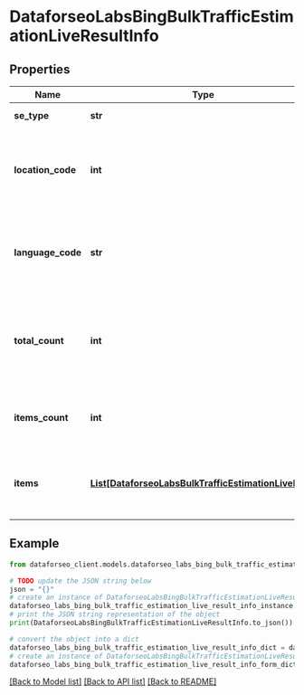 # DataforseoLabsBingBulkTrafficEstimationLiveResultInfo


## Properties

Name | Type | Description | Notes
------------ | ------------- | ------------- | -------------
**se_type** | **str** | search engine type | [optional] 
**location_code** | **int** | location code in a POST array if there is no data, then the value is null | [optional] 
**language_code** | **str** | language code in a POST array if there is no data, then the value is null | [optional] 
**total_count** | **int** | total amount of results in our database relevant to your request | [optional] 
**items_count** | **int** | the number of results returned in the items array | [optional] 
**items** | [**List[DataforseoLabsBulkTrafficEstimationLiveItem]**](DataforseoLabsBulkTrafficEstimationLiveItem.md) | array of items with relevant traffic estimation data | [optional] 

## Example

```python
from dataforseo_client.models.dataforseo_labs_bing_bulk_traffic_estimation_live_result_info import DataforseoLabsBingBulkTrafficEstimationLiveResultInfo

# TODO update the JSON string below
json = "{}"
# create an instance of DataforseoLabsBingBulkTrafficEstimationLiveResultInfo from a JSON string
dataforseo_labs_bing_bulk_traffic_estimation_live_result_info_instance = DataforseoLabsBingBulkTrafficEstimationLiveResultInfo.from_json(json)
# print the JSON string representation of the object
print(DataforseoLabsBingBulkTrafficEstimationLiveResultInfo.to_json())

# convert the object into a dict
dataforseo_labs_bing_bulk_traffic_estimation_live_result_info_dict = dataforseo_labs_bing_bulk_traffic_estimation_live_result_info_instance.to_dict()
# create an instance of DataforseoLabsBingBulkTrafficEstimationLiveResultInfo from a dict
dataforseo_labs_bing_bulk_traffic_estimation_live_result_info_form_dict = dataforseo_labs_bing_bulk_traffic_estimation_live_result_info.from_dict(dataforseo_labs_bing_bulk_traffic_estimation_live_result_info_dict)
```
[[Back to Model list]](../README.md#documentation-for-models) [[Back to API list]](../README.md#documentation-for-api-endpoints) [[Back to README]](../README.md)


